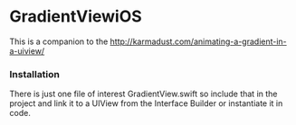 # GradientViewiOS

This is a companion to the http://karmadust.com/animating-a-gradient-in-a-uiview/

### Installation

There is just one file of interest GradientView.swift so include that in the project and link it to a UIView from the Interface Builder or instantiate it in code.

